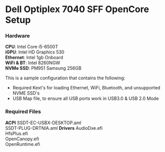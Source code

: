 # Dell Optiplex 7040 SFF OpenCore Setup
### Hardware
**CPU**: Intel Core i5-6500T  
**iGPU**: Intel HD Graphics 530  
**Ethernet**: Intel 1gb Onboard   
**WiFi & BT**: Intel 8260NGW  
**NVMe SSD**: PM951 Samsung 256GB

This is a sample configuration that contains the following:
- Required Kext's for loading Ethernet, WiFi, Bluetooth, and unsupported NVME SSD's
- USB Map file, to ensure all USB ports work in USB3.0 & USB 2.0 Mode

### Required Files
**ACPI**
SSDT-EC-USBX-DESKTOP.aml  
SSDT-PLUG-DRTNIA.aml
**Drivers**
AudioDxe.efi  
HfsPlus.efi  
OpenCanopy.efi  
OpenRuntime.efi
